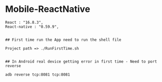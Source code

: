 # Mobile-ReactNative

    React : "16.8.3",
    React-native : "0.59.9",
    

    ## First time run the App need to run the shell file

    Project path => ./RunFirstTime.sh 
    
    
    ## In Android real device getting error in first time - Need to port reverse

    adb reverse tcp:8081 tcp:8081